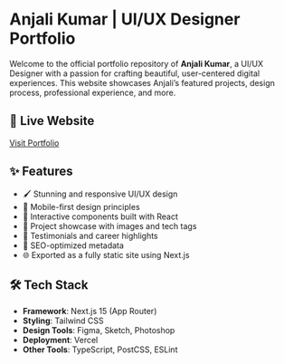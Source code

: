 # Anjali Kumar | UI/UX Designer Portfolio

Welcome to the official portfolio repository of **Anjali Kumar**, a UI/UX Designer with a passion for crafting beautiful, user-centered digital experiences. This website showcases Anjali’s featured projects, design process, professional experience, and more.

## 🔗 Live Website

[Visit Portfolio](https://anjali-portfolio.vercel.app)

## ✨ Features

- 🖌️ Stunning and responsive UI/UX design
- 📱 Mobile-first design principles
- 🧩 Interactive components built with React
- 📸 Project showcase with images and tech tags
- 📂 Testimonials and career highlights
- 🎯 SEO-optimized metadata
- 🌐 Exported as a fully static site using Next.js

## 🛠 Tech Stack

- **Framework**: Next.js 15 (App Router)
- **Styling**: Tailwind CSS
- **Design Tools**: Figma, Sketch, Photoshop
- **Deployment**: Vercel
- **Other Tools**: TypeScript, PostCSS, ESLint
